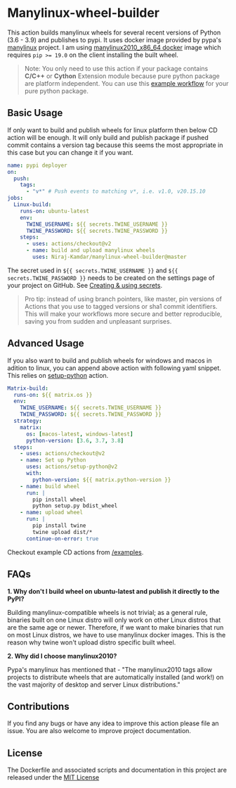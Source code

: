 # Manylinux-wheel-builder

This action builds manylinux wheels for several recent versions of Python (3.6 -
3.9) and publishes to pypi. It uses docker image provided by pypa's
[manylinux](https://github.com/pypa/manylinux) project. I am using
[manylinux2010_x86_64 docker](https://quay.io/repository/pypa/manylinux2010_x86_64)
image which requires `pip >= 19.0` on the client installing the built wheel.

> Note: You only need to use this action if your package contains **C/C++** or
> **Cython** Extension module because pure python package are platform
> independent. You can use this [example workflow](https://github.com/Niraj-Kamdar/manylinux-wheel-builder/tree/master/examples/pure_python.yml) for your pure python
> package.

## Basic Usage

If only want to build and publish wheels for linux platform then below CD action
will be enough. It will only build and publish package if pushed commit contains
a version tag because this seems the most appropriate in this case but you can
change it if you want.

```yml
name: pypi deployer
on:
  push:
    tags:
      - "v*" # Push events to matching v*, i.e. v1.0, v20.15.10
jobs:
  Linux-build:
    runs-on: ubuntu-latest
    env:
      TWINE_USERNAME: ${{ secrets.TWINE_USERNAME }}
      TWINE_PASSWORD: ${{ secrets.TWINE_PASSWORD }}
    steps:
      - uses: actions/checkout@v2
      - name: build and upload manylinux wheels
        uses: Niraj-Kamdar/manylinux-wheel-builder@master
```

The secret used in `${{ secrets.TWINE_USERNAME }}` and
`${{ secrets.TWINE_PASSWORD }}` needs to be created on the settings page of your
project on GitHub. See
[Creating & using secrets](https://help.github.com/en/actions/automating-your-workflow-with-github-actions/creating-and-using-encrypted-secrets).

> Pro tip: instead of using branch pointers, like master, pin versions of
> Actions that you use to tagged versions or sha1 commit identifiers. This will
> make your workflows more secure and better reproducible, saving you from
> sudden and unpleasant surprises.

## Advanced Usage

If you also want to build and publish wheels for windows and macos in adition to
linux, you can append above action with following yaml snippet. This relies on
[setup-python](https://github.com/actions/setup-python) action.

```yml
Matrix-build:
  runs-on: ${{ matrix.os }}
  env:
    TWINE_USERNAME: ${{ secrets.TWINE_USERNAME }}
    TWINE_PASSWORD: ${{ secrets.TWINE_PASSWORD }}
  strategy:
    matrix:
      os: [macos-latest, windows-latest]
      python-version: [3.6, 3.7, 3.8]
  steps:
    - uses: actions/checkout@v2
    - name: Set up Python
      uses: actions/setup-python@v2
      with:
        python-version: ${{ matrix.python-version }}
    - name: build wheel
      run: |
        pip install wheel
        python setup.py bdist_wheel
    - name: upload wheel
      run: |
        pip install twine
        twine upload dist/*
      continue-on-error: true
```

Checkout example CD actions from
[/examples](https://github.com/Niraj-Kamdar/manylinux-wheel-builder/tree/master/examples).

## FAQs

**1. Why don't I build wheel on ubuntu-latest and publish it directly to the
PyPI?**

Building manylinux-compatible wheels is not trivial; as a general rule, binaries
built on one Linux distro will only work on other Linux distros that are the
same age or newer. Therefore, if we want to make binaries that run on most Linux
distros, we have to use manylinux docker images. This is the reason why twine
won't upload distro specific built wheel.

**2. Why did I choose manylinux2010?**

Pypa's manylinux has mentioned that - "The manylinux2010 tags allow projects to
distribute wheels that are automatically installed (and work!) on the vast
majority of desktop and server Linux distributions."

## Contributions

If you find any bugs or have any idea to improve this action please file an
issue. You are also welcome to improve project documentation.

## License

The Dockerfile and associated scripts and documentation in this project are
released under the
[MIT License](https://github.com/Niraj-Kamdar/manylinux-wheel-builder/blob/master/LICENSE)
